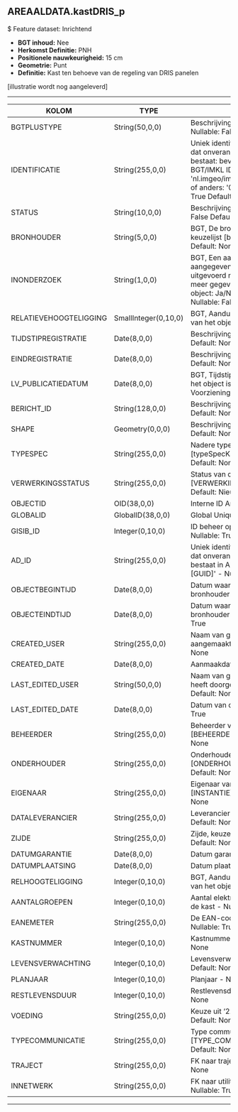 ## AREAALDATA.kastDRIS_p

$ Feature dataset: Inrichtend

* __BGT inhoud:__ Nee
* __Herkomst Definitie:__ PNH
* __Positionele nauwkeurigheid:__ 15 cm
* __Geometrie:__ Punt
* __Definitie:__ Kast ten behoeve van de regeling van DRIS panelen

[illustratie wordt nog aangeleverd]

***


|KOLOM                               |TYPE          	  |DEFINITIE|
|------                              |----          	  |-----    |
|BGTPLUSTYPE                         |String(50,0,0)      |Beschrijving - keuzelijst [typeKST] Nullable: False Default: None|
|IDENTIFICATIE                       |String(255,0,0)     |Uniek identificatienummer voor het object dat onveranderlijk is zolang het object bestaat: bevat indien van toepassing BGT/IMKL ID in format 'nl.imgeo/imkl.bronhouderscode.LokaalID' of anders: '00000'.LokaalID - Nullable: True Default: None|
|STATUS                              |String(10,0,0)      |Beschrijving - keuzelijst [status] Nullable: False Default: :bestaand|
|BRONHOUDER                          |String(5,0,0)       |BGT, De bronhoudercode van het object, keuzelijst [bronhouder] - Nullable: False Default: None|
|INONDERZOEK                         |String(1,0,0)       |BGT, Een aanduiding waarmee wordt aangegeven dat een onderzoek wordt uitgevoerd naar de juistheid van een of meer gegevens van het betreffende object: Ja/Nee, keuzelijst [jaNee] Nullable: False Default: N|
|RELATIEVEHOOGTELIGGING              |SmallInteger(0,10,0)|BGT, Aanduiding voor de relatieve hoogte van het object - Nullable: False Default: 0|
|TIJDSTIPREGISTRATIE                 |Date(8,0,0)         |Beschrijving - keuzelijst [] Nullable: True Default: None|
|EINDREGISTRATIE                     |Date(8,0,0)         |Beschrijving - keuzelijst [] Nullable: True Default: None|
|LV_PUBLICATIEDATUM                  |Date(8,0,0)         |BGT, Tijdstip waarop deze instantie van het object is opgenomen in de Landelijke Voorziening - Nullable: True|
|BERICHT_ID                          |String(128,0,0)     |Beschrijving - keuzelijst [] Nullable: True Default: None|
|SHAPE                               |Geometry(0,0,0)     |Beschrijving: - keuzelijst [] Nullable: True Default: None|
|TYPESPEC                            |String(255,0,0)     |Nadere typering van het object, keuzelijst [typeSpecKSTDRIS] - Nullable: True Default: None|
|VERWERKINGSSTATUS                   |String(255,0,0)     |Status van de gegevens, keuzelijst [VERWERKINGSSTATUS] - Nullable: False Default: Nieuw|
|OBJECTID                            |OID(38,0,0)         |Interne ID ArcGIS - Nullable: False|
|GLOBALID                            |GlobalID(38,0,0)    |Global Unique Identifier - Nullable: False|
|GISIB_ID                            |Integer(0,10,0)     |ID beheer openbare ruimte (GISIB) - Nullable: True|
|AD_ID                               |String(255,0,0)     |Uniek identificatienummer voor het object dat onveranderlijk is zolang het object bestaat in Areaaldata: in format 'AD.[GUID]' - Nullable: False Default: None|
|OBJECTBEGINTIJD                     |Date(8,0,0)         |Datum waarop het object bij de bronhouder is ontstaan - Nullable: True|
|OBJECTEINDTIJD                      |Date(8,0,0)         |Datum waarop het object bij de bronhouder niet meer geldig is - Nullable: True|
|CREATED_USER                        |String(255,0,0)     |Naam van gebruiker die de rij heeft aangemaakt - Nullable: True Default: None|
|CREATED_DATE                        |Date(8,0,0)         |Aanmaakdatum - Nullable: True|
|LAST_EDITED_USER                    |String(50,0,0)      |Naam van gebruiker die de laatste mutatie heeft doorgevoerd - Nullable: True Default: None|
|LAST_EDITED_DATE                    |Date(8,0,0)         |Datum van de laatste mutatie - Nullable: True|
|BEHEERDER                           |String(255,0,0)     |Beheerder van het object, keuzelijst [BEHEERDER] - Nullable: True Default: None|
|ONDERHOUDER                         |String(255,0,0)     |Onderhouder van het object, keuzelijst [ONDERHOUDER] - Nullable: True Default: None|
|EIGENAAR                            |String(255,0,0)     |Eigenaar van het object, keuzelijst [INSTANTIE] - Nullable: True Default: None| 
|DATALEVERANCIER                     |String(255,0,0)     |Leverancier van de data - Nullable: True Default: None|
|ZIJDE                               |String(255,0,0)     |Zijde, keuzelijst [ZIJDE] - Nullable: True Default: None|
|DATUMGARANTIE                       |Date(8,0,0)         |Datum garantie - Nullable: True|
|DATUMPLAATSING                      |Date(8,0,0)         |Datum plaatsing - Nullable: True|
|RELHOOGTELIGGING                    |Integer(0,10,0)     |BGT, Aanduiding voor de relatieve hoogte van het object - Nullable: True|
|AANTALGROEPEN                       |Integer(0,10,0)     |Aantal elektriciteitsgroepen aanwezig in de kast - Nullable: True| 
|EANEMETER                           |String(255,0,0)     |De EAN-code vermeld op de meter - Nullable: True Default: None|
|KASTNUMMER                          |Integer(0,10,0)     |Kastnummer - Nullable: True Default: None|
|LEVENSVERWACHTING                   |Integer(0,10,0)     |Levensverwachting - Nullable: True Default: None|
|PLANJAAR                            |Integer(0,10,0)     |Planjaar - Nullable: True Default: None|
|RESTLEVENSDUUR                      |Integer(0,10,0)     |Restlevensduur - Nullable: True Default: None|
|VOEDING                             |String(255,0,0)     |Keuze uit ‘220V’ of ‘OV’ - Nullable: True Default: None|
|TYPECOMMUNICATIE                    |String(255,0,0)     |Type communicatie, keuzelijst [TYPE_COMMUNICATIE] - Nullable: True Default: None|
|TRAJECT                             |String(255,0,0)     |FK naar traject_v - Nullable: True Default: None|
|INNETWERK                           |String(255,0,0)     |FK naar utiliteitsNet_tbl (type VRI)- Nullable: True Default: None|


***

